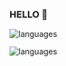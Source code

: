 ### HELLO 👋
![languages](https://github-profile-summary-cards.vercel.app/api/cards/profile-details?username=mc256&theme=nord_dark)


![languages](https://github-readme-stats.vercel.app/api/top-langs/?username=mc256&langs_count=10&layout=compact&theme=graywhite)
